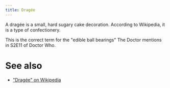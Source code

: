 ```yaml
---
title: Dragée
---
```


A dragée is a small, hard sugary cake decoration. According to Wikipedia, it is
a type of confectionery.

This is the correct term for the "edible ball bearings" The Doctor mentions in
S2E11 of Doctor Who.

# See also

*   ["Dragée" on Wikipedia](https://en.wikipedia.org/wiki/Drag%C3%A9e)
